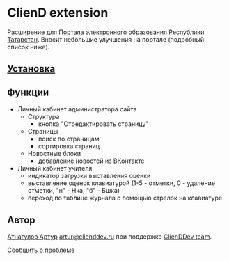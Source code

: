 # ClienD extension

Расширение для [Портала электронного образования Республики Татарстан](http://edu.tatar.ru). Вносит небольшие улучшения на портале (подробный список ниже).

## [Установка](http://ext.cliend.ru)

## Функции

- Личный кабинет администратора сайта
	- Структура
        - кнопка "Отредактировать страницу"
    - Страницы
        - поиск по страницам
        - сортировка страниц
    - Новостные блоки
        - добавление новостей из ВКонтакте
- Личный кабинет учителя
    - индикатор загрузки выставления оценки
    - выставление оценок клавиатурой (1-5 - отметки, 0 - удаление отметки, "н" - Нка, "б" - Бшка)
    - переход по таблице журнала с помощью стрелок на клавиатуре
    
## Автор
[Атнагулов Артур](http://atnartur.ru) <artur@clienddev.ru> при поддержке [ClienDDev team](http://clienddev.ru).

[Сообщить о проблеме](https://github.com/ClienDDev/ClienD-ext/issues)
